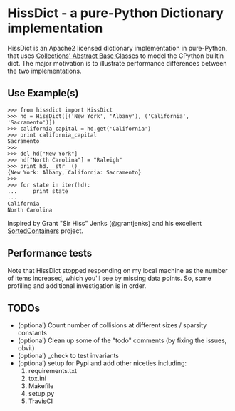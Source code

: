 HissDict - a pure-Python Dictionary implementation
==================================================
HissDict is an Apache2 licensed dictionary implementation in
pure-Python, that uses [Collections' Abstract Base Classes](https://docs.python.org/3/library/collections.abc.html)
to model the CPython builtin dict. The major motivation is to illustrate performance differences between the two implementations.

## Use Example(s)
```
>>> from hissdict import HissDict
>>> hd = HissDict([('New York', 'Albany'), ('California', 'Sacramento')])
>>> california_capital = hd.get('California')
>>> print california_capital
Sacramento
>>>
>>> del hd["New York"]
>>> hd["North Carolina"] = "Raleigh"
>>> print hd.__str__()
{New York: Albany, California: Sacramento}
>>>
>>> for state in iter(hd):
...     print state
...
California
North Carolina
```

Inspired by Grant "Sir Hiss" Jenks (@grantjenks) and his excellent [SortedContainers](http://www.grantjenks.com/docs/sortedcontainers/)
project.

## Performance tests
Note that HissDict stopped responding on my local machine as the number of items increased, which you'll see by missing data points. So, some profiling and additional investigation is in order. 



## TODOs
* (optional) Count number of collisions at different sizes / sparsity constants
* (optional) Clean up some of the "todo" comments (by fixing the issues, obvi.)
* (optional) _check to test invariants
* (optional) setup for Pypi and add other niceties including:
    1. requirements.txt
    2. tox.ini
    3. Makefile
    4. setup.py
    5. TravisCI
